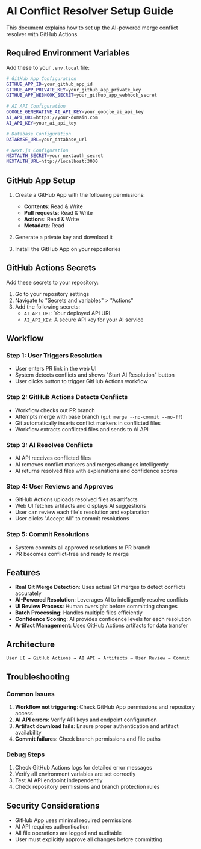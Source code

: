 # AI Conflict Resolver Setup Guide

This document explains how to set up the AI-powered merge conflict resolver with GitHub Actions.

## Required Environment Variables

Add these to your `.env.local` file:

```bash
# GitHub App Configuration
GITHUB_APP_ID=your_github_app_id
GITHUB_APP_PRIVATE_KEY=your_github_app_private_key
GITHUB_APP_WEBHOOK_SECRET=your_github_app_webhook_secret

# AI API Configuration
GOOGLE_GENERATIVE_AI_API_KEY=your_google_ai_api_key
AI_API_URL=https://your-domain.com
AI_API_KEY=your_ai_api_key

# Database Configuration
DATABASE_URL=your_database_url

# Next.js Configuration
NEXTAUTH_SECRET=your_nextauth_secret
NEXTAUTH_URL=http://localhost:3000
```

## GitHub App Setup

1. Create a GitHub App with the following permissions:
   - **Contents**: Read & Write
   - **Pull requests**: Read & Write
   - **Actions**: Read & Write
   - **Metadata**: Read

2. Generate a private key and download it

3. Install the GitHub App on your repositories

## GitHub Actions Secrets

Add these secrets to your repository:

1. Go to your repository settings
2. Navigate to "Secrets and variables" > "Actions"
3. Add the following secrets:
   - `AI_API_URL`: Your deployed API URL
   - `AI_API_KEY`: A secure API key for your AI service

## Workflow

### Step 1: User Triggers Resolution
- User enters PR link in the web UI
- System detects conflicts and shows "Start AI Resolution" button
- User clicks button to trigger GitHub Actions workflow

### Step 2: GitHub Actions Detects Conflicts
- Workflow checks out PR branch
- Attempts merge with base branch (`git merge --no-commit --no-ff`)
- Git automatically inserts conflict markers in conflicted files
- Workflow extracts conflicted files and sends to AI API

### Step 3: AI Resolves Conflicts
- AI API receives conflicted files
- AI removes conflict markers and merges changes intelligently
- AI returns resolved files with explanations and confidence scores

### Step 4: User Reviews and Approves
- GitHub Actions uploads resolved files as artifacts
- Web UI fetches artifacts and displays AI suggestions
- User can review each file's resolution and explanation
- User clicks "Accept All" to commit resolutions

### Step 5: Commit Resolutions
- System commits all approved resolutions to PR branch
- PR becomes conflict-free and ready to merge

## Features

- **Real Git Merge Detection**: Uses actual Git merges to detect conflicts accurately
- **AI-Powered Resolution**: Leverages AI to intelligently resolve conflicts
- **UI Review Process**: Human oversight before committing changes
- **Batch Processing**: Handles multiple files efficiently
- **Confidence Scoring**: AI provides confidence levels for each resolution
- **Artifact Management**: Uses GitHub Actions artifacts for data transfer

## Architecture

```
User UI → GitHub Actions → AI API → Artifacts → User Review → Commit
```

## Troubleshooting

### Common Issues

1. **Workflow not triggering**: Check GitHub App permissions and repository access
2. **AI API errors**: Verify API keys and endpoint configuration
3. **Artifact download fails**: Ensure proper authentication and artifact availability
4. **Commit failures**: Check branch permissions and file paths

### Debug Steps

1. Check GitHub Actions logs for detailed error messages
2. Verify all environment variables are set correctly
3. Test AI API endpoint independently
4. Check repository permissions and branch protection rules

## Security Considerations

- GitHub App uses minimal required permissions
- AI API requires authentication
- All file operations are logged and auditable
- User must explicitly approve all changes before committing
